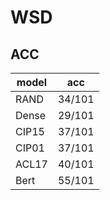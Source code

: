 # WSD
## ACC
|model|acc|
|-----|---|
|RAND|34/101|
|Dense|29/101|
|CIP15|37/101|
|CIP01|37/101|
|ACL17|40/101|
|Bert|55/101|
